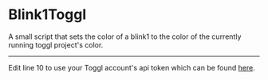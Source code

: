 # Blink1Toggl
A small script that sets the color of a blink1 to the color of the currently running toggl project's color.

------

Edit line 10 to use your Toggl account's api token which can be found [here](https://github.com/toggl/toggl_api_docs#api-token).
